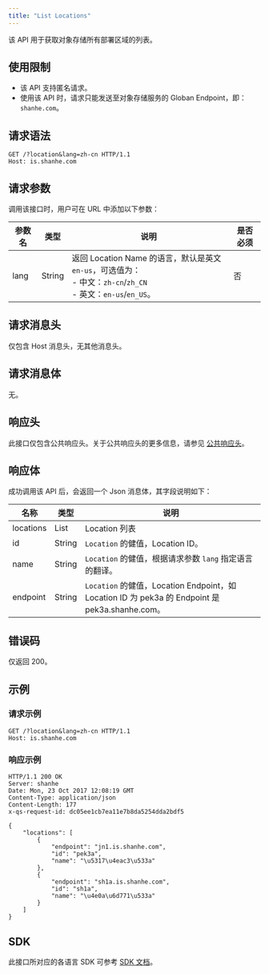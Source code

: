 ```yaml
---
title: "List Locations"
---
```


该 API 用于获取对象存储所有部署区域的列表。

## 使用限制

- 该 API 支持匿名请求。
- 使用该 API 时，请求只能发送至对象存储服务的 Globan Endpoint，即：`shanhe.com`。

## 请求语法

```http
GET /?location&lang=zh-cn HTTP/1.1
Host: is.shanhe.com
```

## 请求参数

调用该接口时，用户可在 URL 中添加以下参数：

| 参数名 | 类型 | 说明 | 是否必须 |
| --- | --- | --- | --- |
| lang | String | 返回 Location Name 的语言，默认是英文 `en-us`，可选值为：<br>- 中文：`zh-cn`/`zh_CN` <br>- 英文：`en-us`/`en_US`。| 否 |

## 请求消息头

仅包含 Host 消息头，无其他消息头。

## 请求消息体

无。

## 响应头

此接口仅包含公共响应头。关于公共响应头的更多信息，请参见 [公共响应头](/storage/object-storage/api/common_header/#响应头字段-response-header)。

## 响应体

成功调用该 API 后，会返回一个 Json 消息体，其字段说明如下：

| 名称 | 类型 | 说明 | 
| - | - | - | 
| locations | List |  Location 列表|
| id | String | `Location` 的健值，Location ID。 |
| name | String | `Location` 的健值，根据请求参数 `lang` 指定语言的翻译。 |
| endpoint | String | `Location` 的健值，Location Endpoint，如 Location ID 为 pek3a 的 Endpoint 是 pek3a.shanhe.com。 |

## 错误码

仅返回 200。

## 示例

### 请求示例

```http
GET /?location&lang=zh-cn HTTP/1.1
Host: is.shanhe.com
```

### 响应示例

```http
HTTP/1.1 200 OK
Server: shanhe
Date: Mon, 23 Oct 2017 12:08:19 GMT
Content-Type: application/json
Content-Length: 177
x-qs-request-id: dc05ee1cb7ea11e7b8da5254dda2bdf5

{
    "locations": [
        {
            "endpoint": "jn1.is.shanhe.com",
            "id": "pek3a",
            "name": "\u5317\u4eac3\u533a"
        },
        {
            "endpoint": "sh1a.is.shanhe.com",
            "id": "sh1a",
            "name": "\u4e0a\u6d771\u533a"
        }
    ]
}
```

## SDK

此接口所对应的各语言 SDK 可参考 [SDK 文档](/storage/object-storage/sdk/)。